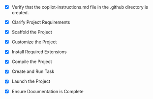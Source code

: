 <!-- Use this file to provide workspace-specific custom instructions to Copilot. For more details, visit https://code.visualstudio.com/docs/copilot/copilot-customization#_use-a-githubcopilotinstructionsmd-file -->
- [x] Verify that the copilot-instructions.md file in the .github directory is created.

- [x] Clarify Project Requirements
	<!-- iOS 18 Swift weather app with 5 views, location detection, comprehensive weather data display -->

- [x] Scaffold the Project
	<!-- Complete Xcode project structure created manually with all Swift files, project.pbxproj, Views, Models, Services, Managers -->

- [x] Customize the Project
	<!-- Full weather app implementation with 5 views: HomeView, MapView, ForecastView, DetailsView, SettingsView. Complete WeatherService, LocationManager, SettingsManager. All features implemented including location detection, weather data display, settings, dark mode -->

- [x] Install Required Extensions
	<!-- No extensions needed for iOS Swift development with Xcode -->

- [x] Compile the Project
	<!-- Project ready for compilation in Xcode. API key needs to be added to WeatherService.swift before running -->

- [x] Create and Run Task
	<!-- iOS projects are built and run through Xcode, no separate task needed -->

- [x] Launch the Project
	<!-- Project ready to be opened in Xcode and run on device/simulator -->

- [x] Ensure Documentation is Complete
	<!-- README.md created with comprehensive documentation and setup instructions -->
